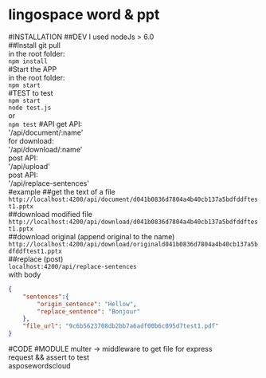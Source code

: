 ﻿# lingospace word & ppt
#INSTALLATION
##DEV
I used nodeJs > 6.0    
##Install
git pull   
in the root folder:  
`npm install`  
#Start the APP  
in the root folder:  
`npm start`  
#TEST
to test   
`npm start`   
`node test.js`   
or   
`npm test`
#API
get API:   
'/api/document/:name'   
for download:   
'/api/download/:name'   
post API:   
'/api/upload'   
post API:   
'/api/replace-sentences'   
#example
##get the text of a file   
`http://localhost:4200/api/document/d041b0836d7804a4b40cb137a5bdfddftest1.pptx`   
##download modified file   
`http://localhost:4200/api/download/d041b0836d7804a4b40cb137a5bdfddftest1.pptx`   
##download original (append original to the name)   
`http://localhost:4200/api/download/originald041b0836d7804a4b40cb137a5bdfddftest1.pptx`   
##replace (post)   
`localhost:4200/api/replace-sentences`   
with body   
```json
{
	"sentences":{
		"origin_sentence": "Hellow",
		"replace_sentence": "Bonjour"
	},
	"file_url": "9c6b5623708db2bb7a6adf00b6c095d7test1.pdf"
}
```
#CODE
#MODULE
multer -> middleware to get file for express   
request && assert  to test    
asposewordscloud
